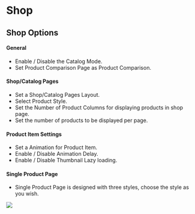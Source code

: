 # Shop

## Shop Options


#### General

* Enable / Disable the Catalog Mode.
* Set Product Comparison Page as Product Comparison.

#### Shop/Catalog Pages

* Set a Shop/Catalog Pages Layout.
* Select Product Style.
* Set the Number of Product Columns for displaying products in shop page.
* Set the number of products to be displayed per page.

#### Product Item Settings

* Set a Animation for Product Item.
* Enable / Disable Animation Delay.
* Enable / Disable Thumbnail Lazy loading.

#### Single Product Page
* Single Product Page is designed with three styles, choose the style as you wish.


![](http://transvelo.github.io/docs/mybag/images/theme-options-shop.png)


